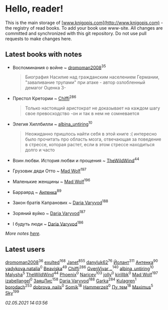 # Hello, reader!
This is the main storage of [www.knigopis.com](http://www.knigopis.com) - the registry of read books.
To add your book use www-site. All changes are committed and synchronized with this git repository.
Do not use pull requests to make changes here.


## Latest books with notes
* Воспоминания о войне ~ [dromoman2008](users/444/44461886-yandex)<sup>35</sup>
    > Биография
    > Насилие над гражданским населением Германии, "заваливание трупами" при атаке -  автор озлобленный демагог
    > Оценка 3-

* Престол Кретории ~ [Chiffi](users/105/105831994080785626680-google)<sup>286</sup>
    > Только настоящий аристократ не доказывает на каждом шагу свое превосходство -он и так в нем не сомневается

* Элегия Хиллбилли ~ [albina_untiring](users/257/2579695-vkontakte)<sup>10</sup>
    > Неожиданно пришлось найти себя в этой книге :( 
    > интересно было прочитать про область мозга, отвечающая за поведение в стрессе, которая растет, если в этом стрессе находиться долго и часто

* Воин любви. История любви и прощения ~ [TheWildWind](users/262/262062207519652-facebook)<sup>44</sup>

* Грузовик дяди Отто ~ [Mad Wolf](users/947/94738840-vkontakte)<sup>197</sup>

* Маленькие женщины ~ [Mad Wolf](users/947/94738840-vkontakte)<sup>196</sup>

* Барраярд ~ [Антенка](users/118/118158645037334943900-google)<sup>89</sup>

* Закон братів Капранових ~ [Daria Varyvod](users/829/829893410524253-facebook)<sup>188</sup>

* Зоряний вуйко ~ [Daria Varyvod](users/829/829893410524253-facebook)<sup>187</sup>

* І будуть люди ~ [Daria Varyvod](users/829/829893410524253-facebook)<sup>186</sup>


_More notes [here](latest_books_with_notes.md)._


## Latest users
[dromoman2008](users/444/44461886-yandex)<sup>36</sup> 
[exulted](users/100/100599204551896265722-google)<sup>168</sup> 
[Janet](users/108/108113656204404967440-google)<sup>855</sup> 
[danyluk62](users/374/374149854-vkontakte)<sup>76</sup> 
[Йолант](users/104/104690883692185089260-google)<sup>311</sup> 
[Антенка](users/118/118158645037334943900-google)<sup>90</sup> 
[yadykova.natalia](users/567/567284923-yandex)<sup>0</sup> 
[Beaviska](users/102/10202544960024508-facebook)<sup>49</sup> 
[Chiffi](users/105/105831994080785626680-google)<sup>286</sup> 
[GvenVivar ..](users/158/158266434925901-facebook)<sup>140</sup> 
[albina_untiring](users/257/2579695-vkontakte)<sup>10</sup> 
[Malysha](users/412/4129490930435358-facebook)<sup>5</sup> 
[TheWildWind](users/262/262062207519652-facebook)<sup>44</sup> 
[Phoenix](users/112/112747734454276773382-google)<sup>0</sup> 
[Naricev](users/107/107090515204537133928-google)<sup>103</sup> 
[jolly](users/111/111004832908941453467-google)<sup>0</sup> 
[kirillbk](users/116/116762187083018967175-google)<sup>0</sup> 
[Mad Wolf](users/947/94738840-vkontakte)<sup>197</sup> 
[izabellangel](users/292/292667189027944-facebook)<sup>0</sup> 
[ЗаяцЛис](users/112/112388384595246311466-google)<sup>158</sup> 
[Daria Varyvod](users/829/829893410524253-facebook)<sup>188</sup> 
[Garka](users/115/115753719718250012620-google)<sup>284</sup> 
[Kulagren](users/105/105545318327982772463-google)<sup>1</sup> 
[borodach](users/157/15706320-vkontakte)<sup>253</sup> 
[dobrova_nails](users/606/6069210-vkontakte)<sup>0</sup> 
[Somik](users/100/100006761945842-facebook)<sup>18</sup> 
[Hammerzeit](users/103/103389838241993724492-google)<sup>0</sup> 
[Пу_тем](users/344/3448154788585127-facebook)<sup>18</sup> 
[Maximus](users/468/468075371-vkontakte)<sup>5</sup> 
[Sky](users/118/118049897850017649660-googleplus)<sup>199</sup> 


_02.05.2021 14:03:56_
